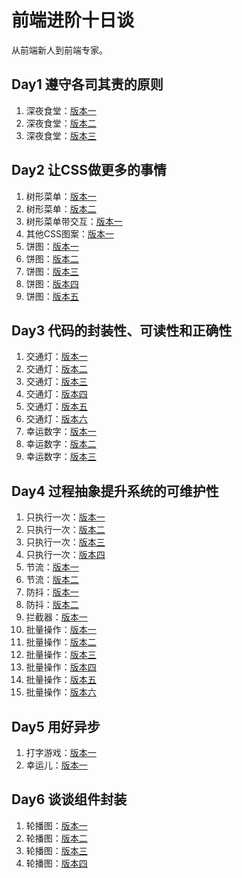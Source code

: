 # 前端进阶十日谈

从前端新人到前端专家。

## Day1 遵守各司其责的原则

1. 深夜食堂：[版本一](day01/index-v1.html)
1. 深夜食堂：[版本二](day01/index-v2.html)
1. 深夜食堂：[版本三](day01/index-v3.html)

## Day2 让CSS做更多的事情

1. 树形菜单：[版本一](day02/index1-v1.html)
1. 树形菜单：[版本二](day02/index1-v2.html)
1. 树形菜单带交互：[版本一](day02/index1-v3.html)
1. 其他CSS图案：[版本一](day02/index1-ex.html)
1. 饼图：[版本一](day02/index2-v1.html)
1. 饼图：[版本二](day02/index2-v2.html)
1. 饼图：[版本三](day02/index2-v3.html)
1. 饼图：[版本四](day02/index2-v4.html)
1. 饼图：[版本五](day02/index2-v5.html)

## Day3 代码的封装性、可读性和正确性

1. 交通灯：[版本一](day03/index1-v1.html)
1. 交通灯：[版本二](day03/index1-v2.html)
1. 交通灯：[版本三](day03/index1-v3.html)
1. 交通灯：[版本四](day03/index1-v4.html)
1. 交通灯：[版本五](day03/index1-v5.html)
1. 交通灯：[版本六](day03/index1-v6.html)
1. 幸运数字：[版本一](day03/index2-v1.html)
1. 幸运数字：[版本二](day03/index2-v2.html)
1. 幸运数字：[版本三](day03/index2-v3.html)

## Day4 过程抽象提升系统的可维护性

1. 只执行一次：[版本一](day04/index1-v1.html)
1. 只执行一次：[版本二](day04/index1-v2.html)
1. 只执行一次：[版本三](day04/index1-v3.html)
1. 只执行一次：[版本四](day04/index1-v4.html)
1. 节流：[版本一](day04/index2-v1.html)
1. 节流：[版本二](day04/index2-v2.html)
1. 防抖：[版本一](day04/index3-v1.html)
1. 防抖：[版本二](day04/index3-v2.html)
1. 拦截器：[版本一](day04/index3-v1.html)
1. 批量操作：[版本一](day04/index3-v1.html)
1. 批量操作：[版本二](day04/index3-v2.html)
1. 批量操作：[版本三](day04/index3-v3.html)
1. 批量操作：[版本四](day04/index3-v4.html)
1. 批量操作：[版本五](day04/index3-v5.html)
1. 批量操作：[版本六](day04/index3-v6.html)

## Day5 用好异步

1. 打字游戏：[版本一](day05/index1.html)
1. 幸运儿：[版本一](day05/index2.html)

## Day6 谈谈组件封装

1. 轮播图：[版本一](day06/index1.html)
1. 轮播图：[版本二](day06/index2.html)
1. 轮播图：[版本三](day06/index3.html)
1. 轮播图：[版本四](day06/index4.html)